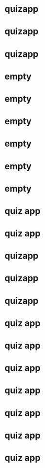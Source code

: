 # quizapp
# quizapp
# quizapp
# empty
# empty
# empty
# empty
# empty
# empty
# quiz app
# quiz app
# quizapp
# quizapp
# quizapp
# quiz app
# quiz app
# quiz app
# quiz app
# quiz app
# quiz app
# quiz app
